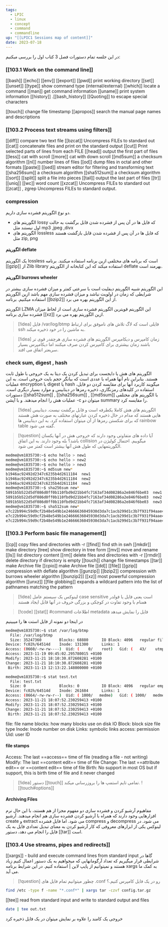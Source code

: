 ```yaml
---
tags:
  - LPIC
  - linux
  - concept
  - command
  - commandline
up: "[[LPIC1 Sessions map of content]]"
date: 2023-07-18
---
```

در این جلسه تمام دستورات فصل 3 کتاب اول را بررسی میکنیم:
### [[103.1 Work on the command line]]
[[bash]]
[[echo]]
[[env]]
[[export]]
[[pwd]] print working directory
[[set]]
[[unset]]
[[type]] show command type (internal/external)
[[which]] locate a command
[[man]] get command information
[[uname]] print system information
[[history]]
.[[bash_history]]
[[Quoting]] to escape special characters 

[[touch]] change file timestamp
[[apropos]]  search the manual page names and descriptions 

### [[103.2 Process text streams using filters]]
[[diff]] compare two text file
[[bzcat]] Uncompress FILEs to standard out
[[cat]]  concatenate files and print on the standard output
[[cut]] Print selected parts of lines from each FILE
[[head]] output the first part of files
[[less]] cat with scroll
[[more]] cat with down scroll
[[md5sum]] a checksum algorithm
[[nl]] number lines of files
[[od]] dump files in octal and other formats
[[paste]]
[[sed]]  stream editor for filtering and transforming text
[[sha256sum]] a checksum algorithm
[[sha512sum]] a checksum algorithm
[[sort]]
[[split]] split a file into pieces
[[tail]] output the last part of files
[[tr]]
[[uniq]]
[[wc]] word count
[[xzcat]] Uncompress FILEs to standard out
[[zcat]] , zgrep Uncompress FILEs to standard output.
### compression 
دو نوع الگوریتم فشرده سازی داریم.
- الگوریتم های lossy که فایل ها در آن پس از فشرده شدن قابل برگشت به حالت اول نیستند مثل mp3 ,jpeg ,divx
- الگوریتم های lossless که فایل ها در آن پس از فشرده شدن قابل بازگشت هستند مثل zip, png
#### الگوریتم deflate 
یک الگوریتم lossless است که برنامه های مختلفی ازین برنامه استفاده میکنند.
برنامه [[gzip]] از Zlib library استفاده میکند که این کتابخانه از الگوریتم deflate بهرمند است.
#### الگوریتم burrows wheeler
این الگوریتم شبیه الگوریتم دیفلیت است با سرعتی کمتر و میزان فشرده سازی بیشتر
در شرایطی که زمان در اولویت نباشد و میزان فشرده سازی مهم باشد ازین الگوریتم استفاده میکنیم. برنامه [[bzip2]] از این الگوریتم بهره می برد.

الگوریتم LZMA
این الگوریتم قویترین الگوریتم فشرده سازی است از لحاظ میزان فشرده سازی 
برنامه [[xz]] ازین الگوریتم بهره می برد.

> [!idea] فایل /var/log/btmp 
> فایلی است که لاگ تلاش های ناموفق برای ارتباط ssh به ماشین را در خود ذخیره میکند. 

> [!idea] زمان کامپرس و دیکامپرس
> الگوریتم های فشرده سازی هرچقدر قوی تر باشند زمان بیشتری برای کامپرس کردن صرف میکنند اما دیکامپرس بسیار سریعتر اتفاق می افتد. 

### check sum, digest , hash
الگوریتم های هش یا دایجست برای تبدیل کردن یک دیتا به یک خروجی با طول ثابت هستند. بنابراین نام آنها همراه با عددی است که بیانگر حجم بایت خروجی است.
به این عملیات encryption یا digest یا hash میگویند
کاربرد آنها برای مقایسه کردن دو فایل، استفاده در کلیدهای رمزنگاری، ذخیره رمزها در دیتابیس و موارد بسیار دیگری است.
دستورات [[sha512sum]] , [[sha256sum]] , [[md5sum]] با الگوریتم های مختلفی عملیات هش را انجام میدهند. و با آپشن -c میتوان دو summary را مقایسه کرد.
> [!idea] الگوریتم های هش کاملا یکطرفه است و قابل برگشت نیست.
> دیتابیس هایی هستند که مدام در حال ذخیره کردن عبارتهای مختلف به صورت هش هستند که برای شکستن رمزها از آن میتوان استفاده کرد. به این دیتابیس ها rainbow table گفته می شود.

> [!question] آیا داده های متفاوتی وجود دارند که خروجی هش در آنها یکسان باشد؟
> بله وجود دارند. به این اتفاق collision میگوییم.
> احتمال کولیژن در الگوریتمهایی که طول هش آنها بیشتر است کمتر می شود. 
> 

```bash
medme@vm1835730:~$ echo hello > new1
medme@vm1835730:~$ echo hello > new2
medme@vm1835730:~$ echo hello > new3
medme@vm1835730:~$ md5sum new*
b1946ac92492d2347c6235b4d2611184  new1
b1946ac92492d2347c6235b4d2611184  new2
b1946ac92492d2347c6235b4d2611184  new3
medme@vm1835730:~$ sha256sum new*
5891b5b522d5df086d0ff0b110fbd9d21bb4fc7163af34d08286a2e846f6be03  new1
5891b5b522d5df086d0ff0b110fbd9d21bb4fc7163af34d08286a2e846f6be03  new2
5891b5b522d5df086d0ff0b110fbd9d21bb4fc7163af34d08286a2e846f6be03  new3
medme@vm1835730:~$ sha512sum new*
e7c22b994c59d9cf2b48e549b1e24666636045930d3da7c1acb299d1c3b7f931f94aae41edda2c2b207a36e10f8bcb8d45223e54878f5b316e7ce3b6bc019629  new1
e7c22b994c59d9cf2b48e549b1e24666636045930d3da7c1acb299d1c3b7f931f94aae41edda2c2b207a36e10f8bcb8d45223e54878f5b316e7ce3b6bc019629  new2
e7c22b994c59d9cf2b48e549b1e24666636045930d3da7c1acb299d1c3b7f931f94aae41edda2c2b207a36e10f8bcb8d45223e54878f5b316e7ce3b6bc019629  new3
```

### [[103.3 Perform basic file management]]
[[cp]] copy files and directories with -r
[[find]] find sth in swh
[[mkdir]] make directory
[tree] show directory in tree form
[[mv]] move and rename
[[ls]] list directory content
[[rm]] delete files and directories with -r
[[rmdir]] delete directory if directory is empty 
[[touch]]  change file timestamps
[[tar]] make Archive file
[[cpio]] make Archive file
[[dd]]
[[file]]
[[gzip]] compression with deflate algorithm
[[gunzip]]
[[bzip2]] compression with burrows wheeler algorithn
[[bunzip2]]
[[xz]] most powerful compression algorithm 
[[unxz]]
[[file globbing]] expands a wildcard pattern into the list of pathnames matching the pattern

> [!idea] لینوکس یک سیستم عامل case sensitive است یعنی فایل یا فولدر همنام با وجود تفاوت در کوچکی و بزرگی حروف در آنها قابل ایجاد هستند
> 

> [!code] [[stat]] #command
> اطلاعات metadata فایل را نمایش میدهد 

در اینجا دو نمونه از فایل استت ها را میبینیم
```bash
medme@vm1835730:~$ stat /var/log/btmp
  File: /var/log/btmp
  Size: 35247360        Blocks: 68880      IO Block: 4096   regular file
Device: fc02h/64514d    Inode: 131300      Links: 1
Access: (0660/-rw-rw----)  Uid: (    0/    root)   Gid: (   43/    utmp)
Access: 2023-11-19 09:45:02.295780015 +0100
Modify: 2023-11-21 18:10:30.872608281 +0100
Change: 2023-11-21 18:10:30.872608281 +0100
 Birth: 2023-11-13 12:13:22.148000000 +0100

medme@vm1835730:~$ stat test.txt
  File: test.txt
  Size: 0               Blocks: 0          IO Block: 4096   regular empty file
Device: fc02h/64514d    Inode: 261684      Links: 1
Access: (0664/-rw-rw-r--)  Uid: ( 1000/   medme)   Gid: ( 1000/   medme)
Access: 2023-11-21 18:07:52.230259413 +0100
Modify: 2023-11-21 18:07:52.230259413 +0100
Change: 2023-11-21 18:07:52.230259413 +0100
 Birth: 2023-11-21 18:07:52.230259413 +0100
```
file: file name
blocks: how many blocks use on disk
IO Block: block size
file type
Inode: Inode number on disk
Links: symbolic links
access: permission 
Uid: user ID
#### file stamps
Access: The last ==access== time of file (reading a file - not writing)
Modify: The last ==content edit== time of file
Change: The last ==attribute edit== or ==content edit== time of file
Birth: No support in most OS but if support, this is birth time of file and it never changed

> [!idea] دستور [[touch]] تمامی تایم استمپ ها را بروزرسانی میکند.
![[touch#options]]

#### Archiving Files
مفاهیوم آرشیو کردن و فشرده سازی دو مفهوم مجزا از هم هستند، با این حال نرم افزارهایی وجود دارند که همراه با آرشیو کردن فشرده سازی هم انجام میدهند.
آرشیو create  و extract می شود.
اما فایل فشرده compress و decompress می شود.
در لینوکس یکی از ابزارهای معروفی که کار آرشیو کردن به معنای تبدیل تعدادی فایل به یک فایل را انجام می دهد، دستور [[tar]] است.

### [[103.4 Use streams, pipes and redirects]]

[[xargs]] - build and execute command lines from standard input
گاها در شرایطی قرار میگیریم که تعداد آرگومانهایی که میخواهیم به یک دستور اعمال کنیم زیاد هستند و نمیتوانیم از پایپ لاین | استفاده کنیم. در این شرایط برنامه xargs به کمک ما می آید.

> [!question] چطور میتوانیم تمام فایل های .conf رو در یک فایل کامپرس کنیم.؟
```bash
find /etc -type f -name "*.conf*" | xargs tar -czvf config.tar.gz
```

[[tee]]  read from standard input and write to standard output and files
```bash
date | tee out.txt
```
خروجی یک کامند را علاوه بر نمایش میتوان در یک فایل ذخیره کرد